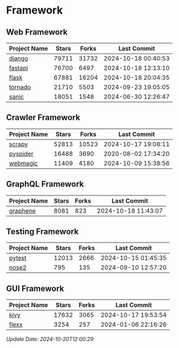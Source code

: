 # Framework

## Web Framework
| Project Name | Stars | Forks | Last Commit |
| ------------ | ----- | ----- | ----------- |
| [django](https://github.com/django/django) | 79711 | 31732 | 2024-10-18 00:40:53 |
| [fastapi](https://github.com/fastapi/fastapi) | 76700 | 6497 | 2024-10-18 12:13:10 |
| [flask](https://github.com/pallets/flask) | 67881 | 16204 | 2024-10-18 20:04:35 |
| [tornado](https://github.com/tornadoweb/tornado) | 21710 | 5503 | 2024-09-23 19:05:05 |
| [sanic](https://github.com/sanic-org/sanic) | 18051 | 1548 | 2024-06-30 12:26:47 |

## Crawler Framework
| Project Name | Stars | Forks | Last Commit |
| ------------ | ----- | ----- | ----------- |
| [scrapy](https://github.com/scrapy/scrapy) | 52813 | 10523 | 2024-10-17 19:08:11 |
| [pyspider](https://github.com/binux/pyspider) | 16488 | 3690 | 2020-08-02 17:34:20 |
| [webmagic](https://github.com/code4craft/webmagic) | 11409 | 4180 | 2024-10-09 15:38:56 |

## GraphQL Framework
| Project Name | Stars | Forks | Last Commit |
| ------------ | ----- | ----- | ----------- |
| [graphene](https://github.com/graphql-python/graphene) | 8081 | 823 | 2024-10-18 11:43:07 |

## Testing Framework
| Project Name | Stars | Forks | Last Commit |
| ------------ | ----- | ----- | ----------- |
| [pytest](https://github.com/pytest-dev/pytest) | 12013 | 2666 | 2024-10-15 01:45:35 |
| [nose2](https://github.com/nose-devs/nose2) | 795 | 135 | 2024-09-10 12:57:20 |

## GUI Framework
| Project Name | Stars | Forks | Last Commit |
| ------------ | ----- | ----- | ----------- |
| [kivy](https://github.com/kivy/kivy) | 17632 | 3065 | 2024-10-17 19:53:54 |
| [flexx](https://github.com/flexxui/flexx) | 3254 | 257 | 2024-01-06 22:16:26 |

*Update Date: 2024-10-20T12:00:29*